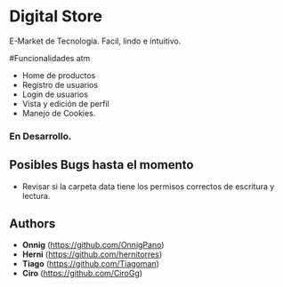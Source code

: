 # Digital Store

E-Market de Tecnología. Facil, lindo e intuitivo.

#Funcionalidades atm

* Home de productos
* Registro de usuarios
* Login de usuarios
* Vista y edición de perfil
* Manejo de Cookies.


### En Desarrollo.


## Posibles Bugs hasta el momento

* Revisar si la carpeta data tiene los permisos correctos de escritura y lectura.


## Authors

* **Onnig** (https://github.com/OnnigPano)
* **Herni** (https://github.com/hernitorres)
* **Tiago** (https://github.com/Tiagoman)
* **Ciro** (https://github.com/CiroGg)
